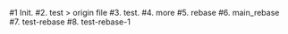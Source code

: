 #1 Init.
#2. test > origin file
#3. test.
#4. more
#5. rebase
#6. main_rebase
#7. test-rebase
#8. test-rebase-1
